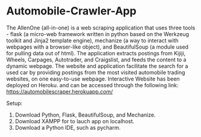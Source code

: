 # Automobile-Crawler-App

The AllenOne (all-in-one) is a web scraping application that uses three tools - flask (a micro-web framework written in python based on the Werkzeug toolkit and Jinja2 template engine), mechanize (a way to interact with webpages with a browser-like object), and BeautifulSoup (a module used for pulling data out of html). The application extracts postings from Kijiji, Wheels, Carpages, Autotrader, and Craigslist, and feeds the content to a dynamic webpage. The website and application facilitate the search for a used car by providing postings from the most visited automobile trading websites, on one easy-to-use webpage. Interactive Website has been deployed on Heroku. and can be accessed through the following link: https://automobilescraper.herokuapp.com/


Setup: 

1. Download Python, Flask, BeautifulSoup, and Mechanize. </br>
2. Download XAMPP for to lauch app on localhost. </br>
3. Download a Python IDE, such as pycharm. 
